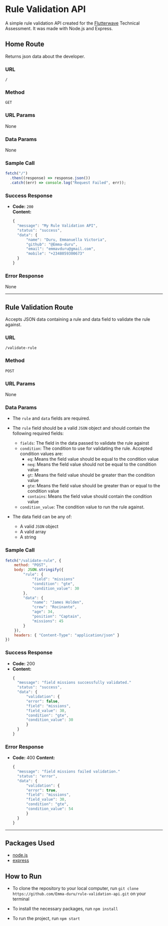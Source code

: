 # Rule Validation API

A simple rule validation API created for the [Flutterwave](https://flutterwave.com/) Technical Assessment. It was made with Node.js and Express.

## Home Route

Returns json data about the developer.

### URL

`/`

### Method

`GET`

### URL Params

None

### Data Params

None

### Sample Call

```javascript
fetch("/")
  .then((response) => response.json())
  .catch((err) => console.log("Request Failed", err));
```

### Success Response

- **Code:** `200`  
  **Content:**
  ```javascript
  {
    "message": "My Rule Validation API",
    "status": "success",
    "data": {
        "name": "Duru, Emmanuella Victoria",
        "github": "@Emma-duru",
        "email": "emmavduru@gmail.com",
        "mobile": "+2348059300673"
    }
  }
  ```

### Error Response

None

---

## Rule Validation Route

Accepts JSON data containing a rule and data field to validate the rule against.

### URL

`/validate-rule`

### Method

`POST`

### URL Params

None

### Data Params

- The `rule` and `data` fields are required.
- The `rule` field should be a valid `JSON` object and should contain the following required fields:

  - `fields`: The field in the data passed to validate the rule against
  - `condition`: The condition to use for validating the rule. Accepted condition values are:
    - `eq`: Means the field value should be equal to the condition value
    - `neq`: Means the field value should not be equal to the condition value
    - `gt`: Means the field value should be greater than the condition value
    - `gte`: Means the field value should be greater than or equal to the condition value
    - `contains`: Means the field value should contain the condition value
  - `condition_value`: The condition value to run the rule against.

- The data field can be any of:
  - A valid `JSON` object
  - A valid array
  - A string

### Sample Call

```javascript
fetch("/validate-rule", {
    method: "POST",
    body: JSON.stringify({
        "rule": {
            "field": "missions"
            "condition": "gte",
            "condition_value": 30
        },
        "data": {
            "name": "James Holden",
            "crew": "Rocinante",
            "age": 34,
            "position": "Captain",
            "missions": 45
        }
    }),
    headers: { "Content-Type": "application/json" }
})
```

### Success Response

- **Code:** 200
- **Content:**
  ```javascript
  {
    "message": "field missions successfully validated."
    "status": "success",
    "data": {
        "validation": {
        "error": false,
        "field": "missions",
        "field_value": 30,
        "condition": "gte",
        "condition_value": 30
        }
    }
  }
  ```

### Error Response

- **Code:** 400
  **Content:**
  ```javascript
  {
    "message": "field missions failed validation."
    "status": "error",
    "data": {
        "validation": {
        "error": true,
        "field": "missions",
        "field_value": 30,
        "condition": "gte",
        "condition_value": 54
        }
    }
  }
  ```

---

## Packages Used

- [node.js](nodejs.org)
- [express](expressjs.com)

## How to Run

- To clone the repository to your local computer, run
  `git clone https://github.com/Emma-duru/rule-validation-api.git`
  on your terminal

- To install the necessary packages, run `npm install`

- To run the project, run `npm start`
